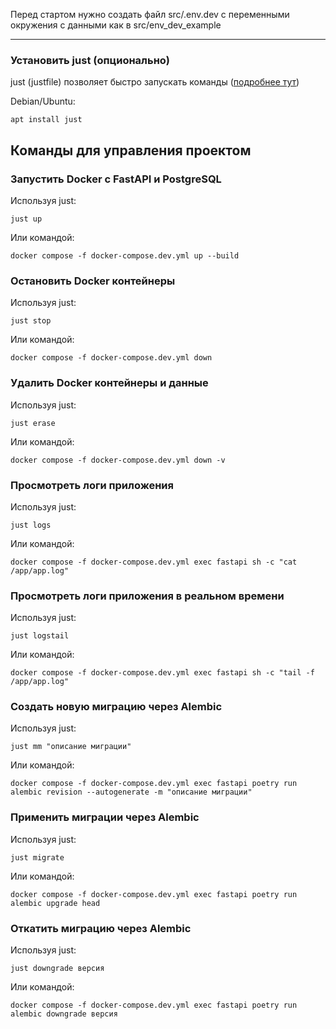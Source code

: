 Перед стартом нужно создать файл src/.env.dev с переменными окружения с данными как в src/env_dev_example

---

### Установить just (опционально)

just (justfile) позволяет быстро запускать команды ([подробнее тут](https://github.com/casey/just?tab=readme-ov-file#packages))

Debian/Ubuntu:
```shell
apt install just
```

## Команды для управления проектом

### Запустить Docker с FastAPI и PostgreSQL
Используя just:
```shell
just up
```

Или командой:
```shell
docker compose -f docker-compose.dev.yml up --build
```

### Остановить Docker контейнеры
Используя just:
```shell
just stop
```

Или командой:
```shell
docker compose -f docker-compose.dev.yml down
```

### Удалить Docker контейнеры и данные
Используя just:
```shell
just erase
```

Или командой:
```shell
docker compose -f docker-compose.dev.yml down -v
```

### Просмотреть логи приложения
Используя just:
```shell
just logs
```

Или командой:
```shell
docker compose -f docker-compose.dev.yml exec fastapi sh -c "cat /app/app.log"
```

### Просмотреть логи приложения в реальном времени
Используя just:
```shell
just logstail
```

Или командой:
```shell
docker compose -f docker-compose.dev.yml exec fastapi sh -c "tail -f /app/app.log"
```

### Создать новую миграцию через Alembic
Используя just:
```shell
just mm "описание миграции"
```

Или командой:
```shell
docker compose -f docker-compose.dev.yml exec fastapi poetry run alembic revision --autogenerate -m "описание миграции"
```

### Применить миграции через Alembic
Используя just:
```shell
just migrate
```

Или командой:
```shell
docker compose -f docker-compose.dev.yml exec fastapi poetry run alembic upgrade head
```

### Откатить миграцию через Alembic
Используя just:
```shell
just downgrade версия
```

Или командой:
```shell
docker compose -f docker-compose.dev.yml exec fastapi poetry run alembic downgrade версия
```
